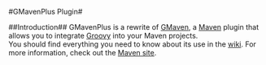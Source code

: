 #GMavenPlus Plugin#

##Introduction##
GMavenPlus is a rewrite of [GMaven](http://docs.codehaus.org/display/GMAVEN/Home), a [Maven](http://maven.apache.org/) plugin that allows you to integrate [Groovy](http://groovy.codehaus.org/) into your Maven projects.<br>
You should find everything you need to know about its use in the [wiki](http://github.com/groovy/GMavenPlus/wiki).  For more information, check out the [Maven site](http://groovy.github.com/GMavenPlus/index.html).
